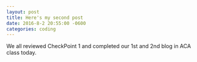 ```yaml
---
layout: post
title: Here's my second post
date: 2016-8-2 20:55:00 -0600
categories: coding
---
```


We all reviewed CheckPoint 1 and completed our 1st and 2nd blog in ACA class today.  
